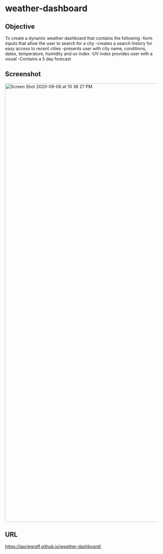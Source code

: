 # weather-dashboard

## Objective
  To create a dynamic weather dashboard that contains the following 
    -form inputs that allow the user to search for a city
    -creates a search history for easy access to recent cities
    -presents user with city name, conditions, dates, temperature, humidity and uv index
    -UV index provides user with a visual
    -Contains a 5 day forecast
    
## Screenshot
<img width="1440" alt="Screen Shot 2020-09-06 at 10 36 27 PM" src="https://user-images.githubusercontent.com/68719136/92349047-2d0dec00-f092-11ea-8e5d-a21b83ec7c3d.png">

## URL
https://lauriegraff.github.io/weather-dashboard/
